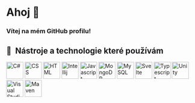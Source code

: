 # Ahoj 👋
### Vítej na mém GitHub profilu!

<h2> 🚀 &nbsp;Nástroje a technologie které používám</h2>
<p align="left">
<img src="https://cdn.jsdelivr.net/gh/devicons/devicon@latest/icons/csharp/csharp-original.svg" alt="C#" width="45" height="45" />
<img src="https://cdn.jsdelivr.net/gh/devicons/devicon@latest/icons/css3/css3-original.svg" alt="CSS" width="45" height="45" />
<img src="https://cdn.jsdelivr.net/gh/devicons/devicon@latest/icons/html5/html5-original.svg" alt="HTML" width="45" height="45" />
<img src="https://cdn.jsdelivr.net/gh/devicons/devicon@latest/icons/intellij/intellij-original.svg" alt="Intellij" width="45" height="45" />
<img src="https://cdn.jsdelivr.net/gh/devicons/devicon@latest/icons/javascript/javascript-original.svg" alt="Javascript" width="45" height="45" />
<img src="https://cdn.jsdelivr.net/gh/devicons/devicon@latest/icons/mongodb/mongodb-plain-wordmark.svg" alt="MongoDB" width="45" height="45" />
<img src="https://cdn.jsdelivr.net/gh/devicons/devicon@latest/icons/mysql/mysql-original-wordmark.svg" alt="MySQL" width="45" height="45" />
<img src="https://cdn.jsdelivr.net/gh/devicons/devicon@latest/icons/svelte/svelte-original.svg" alt="Svelte" width="45" height="45" />
<img src="https://cdn.jsdelivr.net/gh/devicons/devicon@latest/icons/typescript/typescript-original.svg" alt="Typescript" width="45" height="45" />
<img src="https://cdn.jsdelivr.net/gh/devicons/devicon@latest/icons/unity/unity-original.svg" alt="Unity" width="45" height="45" />
<img src="https://cdn.jsdelivr.net/gh/devicons/devicon@latest/icons/vscode/vscode-original.svg" alt="Visual Studio Code" width="45" height="45" />
<img src="https://cdn.jsdelivr.net/gh/devicons/devicon@latest/icons/maven/maven-original.svg" alt="Maven" width="45" height="45" />
</p>
